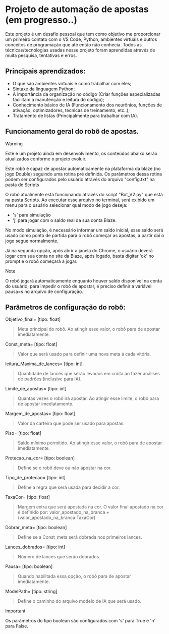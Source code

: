 # Projeto de automação de apostas (em progresso..)

Este projeto é um desafio pessoal que tem como objetivo me proporcionar um primeiro contato com o VS Code, Python, ambientes virtuais e outros conceitos de programação que até então não conhecia. Todos as técnicas/tecnologias usadas nesse projeto foram aprendidas através de muita pesquisa, tentativas e erros.

## Principais aprendizados:
* O que são ambientes virtuais e como trabalhar com eles;
* Sintaxe da linguagem Python;
* A importância da organização no código (Criar funções especializadas facilitam a manutenção e leitura do código);
* Conhecimento básico de IA (Funcionamento dos neurônios, funções de ativação, optimizadores, técnicas de treinamento, etc..);
* Tratamento de listas (Principalmente para trabalhar com IA).

## Funcionamento geral do robô de apostas.
> [!WARNING]
> Este é um projeto ainda em desenvolvimento, os conteúdos abaixo serão atualizados conforme o projeto evoluir.

Este robô é capaz de apostar automaticamente na plataforma da blaze (no jogo Double) seguindo uma rotina pré definida. Os parâmetros dessa rotina podem ser configurados pelo usuário através do arquivo "config.txt" na pasta de Scripts

O robô atualmente está funcionando através do script "Bot_V2.py" que está na pasta Scripts. Ao executar esse arquivo no terminal, será exibido um menu para o usuário selecionar qual modo de jogo deseja:

* 's' para simulação
* 'j' para jogar com o saldo real da sua conta Blaze.

No modo simulação, é necessário informar um saldo inicial, esse saldo será usado como ponto de partida para o robô começar as apostas, a partir daí o jogo segue normalmente.

Já na segunda opção, após abrir a janela do Chrome, o usuário deverá logar com sua conta no site da Blaze, após logado, basta digitar 'ok' no prompt e o robô começará a jogar.

> [!NOTE]
> O robô jogará automaticamente enquanto houver saldo disponível na conta do usuário, para impedir o robô de apostar, é preciso definir a variável pausa=s no arquivo de configuração.

## Parâmetros de configuração do robô:

Objetivo_final= [tipo: float]
> Meta principal do robô. Ao atingir esse valor, o robô para de apostar imediatamente.

Const_meta= [tipo: float]
> Valor que será usado para definir uma nova meta á cada vitória.

leitura_Maxima_de_lances= [tipo: int]
> Quantidade de lances que serão levados em conta ao fazer análises de padrões (inclusive para IA).

Limite_de_apostas= [tipo: int]
> Quantas vezes o robô irá apostar. Ao atingir esse limite, o robô para de apostar imediatamente.

Margem_de_apostas= [tipo: float]
> Valor da carteira que pode ser usado para apostas.

Piso= [tipo: float]
> Saldo mínimo permitido. Ao atingir esse valor, o robô para de apostar imediatamente.

Protecao_na_cor= [tipo: boolean]
> Define se o robô deve ou não apostar na cor.

Tipo_de_protecao= [tipo: int]
> Define a regra que será usada para decidir a cor.

TaxaCor= [tipo: float]
> Margem extra que será apostada na cor. O valor final apostado na cor é definido por: valor_apostado_na_branca + (valor_apostado_na_branca TaxaCor)

Dobrar_meta= [tipo: boolean]
> Define se a Const_meta será dobrada nos primeiros lances.

Lances_dobrados= [tipo: int]
> Número de lances que serão dobrados.

Pausa= [tipo: boolean]
> Quando habilitada essa opção, o robô para de apostar imediatamente.

ModelPath= [tipo: string]
> Define o caminho do arquivo modelo de IA que será usado.

> [!IMPORTANT]
> Os parâmetros do tipo boolean são configurados com 's' para True e 'n' para False.
